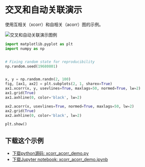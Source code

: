 # 交叉和自动关联演示

使用互相关（xcorr）和自相关（acorr）图的示例。

![交叉和自动关联演示图例](https://matplotlib.org/_images/sphx_glr_xcorr_acorr_demo_001.png)

```python
import matplotlib.pyplot as plt
import numpy as np


# Fixing random state for reproducibility
np.random.seed(19680801)


x, y = np.random.randn(2, 100)
fig, [ax1, ax2] = plt.subplots(2, 1, sharex=True)
ax1.xcorr(x, y, usevlines=True, maxlags=50, normed=True, lw=2)
ax1.grid(True)
ax1.axhline(0, color='black', lw=2)

ax2.acorr(x, usevlines=True, normed=True, maxlags=50, lw=2)
ax2.grid(True)
ax2.axhline(0, color='black', lw=2)

plt.show()
```

## 下载这个示例

- [下载python源码: xcorr_acorr_demo.py](https://matplotlib.org/_downloads/xcorr_acorr_demo.py)
- [下载Jupyter notebook: xcorr_acorr_demo.ipynb](https://matplotlib.org/_downloads/xcorr_acorr_demo.ipynb)